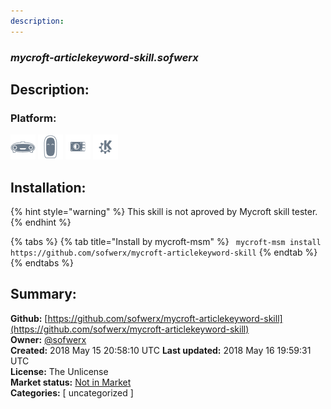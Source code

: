 ```yaml
---
description: 
---
```


### _mycroft-articlekeyword-skill.sofwerx_  
## Description:  
  
### Platform:  
 ![Mark I](../.gitbook/assets/mark-1-icon.png)  ![Mark II](../.gitbook/assets/mark-2-icon.png)  ![Picroft](../.gitbook/assets/picroft-icon.png)  ![plasmoid](../.gitbook/assets/kde.png)   
## Installation:  
{% hint style="warning" %}
This skill is not aproved by Mycroft skill tester.
{% endhint %}
    
{% tabs %}
{% tab title="Install by mycroft-msm" %}
``` mycroft-msm install https://github.com/sofwerx/mycroft-articlekeyword-skill```
{% endtab %}
  {% endtabs %}
    
## Summary:  
**Github:** [https://github.com/sofwerx/mycroft-articlekeyword-skill](https://github.com/sofwerx/mycroft-articlekeyword-skill)  
**Owner:** [@sofwerx](https://github.com/sofwerx)  
**Created:** 2018 May 15 20:58:10 UTC  **Last updated:** 2018 May 16 19:59:31 UTC  
**License:** The Unlicense  
**Market status:** [Not in Market](https://market.mycroft.ai/skill/)  
**Categories:** [ uncategorized ]   
